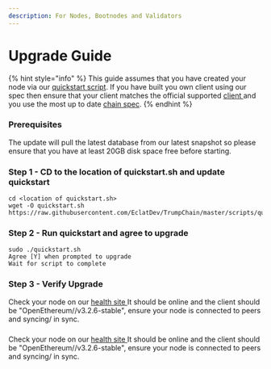 ```yaml
---
description: For Nodes, Bootnodes and Validators
---
```


# Upgrade Guide

{% hint style="info" %}
This guide assumes that you have created your node via our [quickstart script](https://github.com/trumpchain/djt-network/blob/master/scripts/quickstart.sh). If you have built you own client using our spec then ensure that your client matches the official supported [client ](https://github.com/trumpchain/djt-network/blob/master/Dockerfile#L23)and you use the most up to date [chain spec](https://github.com/trumpchain/djt-network/blob/master/config/spec.json).
{% endhint %}

### Prerequisites

The update will pull the latest database from our latest snapshot so please ensure that you have at least 20GB disk space free before starting.

### Step 1 - CD to the location of quickstart.sh and update quickstart

```
cd <location of quickstart.sh>
wget -O quickstart.sh https://raw.githubusercontent.com/EclatDev/TrumpChain/master/scripts/quickstart.sh
```

### Step 2 - Run quickstart and agree to upgrade

```
sudo ./quickstart.sh
Agree [Y] when prompted to upgrade
Wait for script to complete
```

### Step 3 - Verify Upgrade

Check your node on our [health site ](https://status.trumpchain.io)It should be online and the client should be "OpenEthereum//v3.2.6-stable", ensure your node is connected to peers and syncing/ in sync.

### &#x20;<a href="#step-3-verify-upgrade" id="step-3-verify-upgrade"></a>

Check your node on our [health site ](https://status.trumpchain.io/)It should be online and the client should be "OpenEthereum//v3.2.6-stable", ensure your node is connected to peers and syncing/ in sync.
